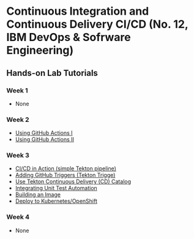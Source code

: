 # Continuous Integration and Continuous Delivery CI/CD (No. 12, IBM DevOps & Sofrware Engineering)
## Hands-on Lab Tutorials
### Week 1
- None

### Week 2 
- [Using GitHub Actions I](https://cf-courses-data.s3.us.cloud-object-storage.appdomain.cloud/IBM-CD0215EN-SkillsNetwork/labs/module2/github_actions_part1.md.html)
- [Using GitHub Actions II](https://cf-courses-data.s3.us.cloud-object-storage.appdomain.cloud/IBM-CD0215EN-SkillsNetwork/labs/module2/github_actions_part2.md.html)

### Week 3 
- [CI/CD in Action (simple Tekton pipeline)](https://cf-courses-data.s3.us.cloud-object-storage.appdomain.cloud/IBM-CD0215EN-SkillsNetwork/labs/module3/01_base_pipeline.md.html)
- [Adding GitHub Triggers (Tekton Trigge)](https://cf-courses-data.s3.us.cloud-object-storage.appdomain.cloud/IBM-CD0215EN-SkillsNetwork/labs/module3/02_add_github_trigger.md.html)
- [Use Tekton Continuous Delivery (CD) Catalog](https://cf-courses-data.s3.us.cloud-object-storage.appdomain.cloud/IBM-CD0215EN-SkillsNetwork/labs/module3/03_use_tekton_catalog.md.html)
- [Integrating Unit Test Automation](https://cf-courses-data.s3.us.cloud-object-storage.appdomain.cloud/IBM-CD0215EN-SkillsNetwork/labs/module3/04_unit_test_automation.md.html)
- [Building an Image](https://cf-courses-data.s3.us.cloud-object-storage.appdomain.cloud/IBM-CD0215EN-SkillsNetwork/labs/module3/05_build_an_image.md.html)
- [Deploy to Kubernetes/OpenShift](https://cf-courses-data.s3.us.cloud-object-storage.appdomain.cloud/IBM-CD0215EN-SkillsNetwork/labs/module3/06_deploy_to_kubernetes.md.html)

### Week 4 
- None 